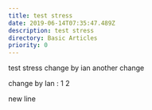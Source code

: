 ```yaml
---
title: test stress
date: 2019-06-14T07:35:47.489Z
description: test stress
directory: Basic Articles
priority: 0
---
```

test stress change by ian another change 

change by Ian : 1 2



new line
